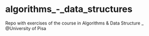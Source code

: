 # algorithms_-_data_structures
Repo with exercises of the course in Algorithms &amp; Data Structure _ @University of Pisa
